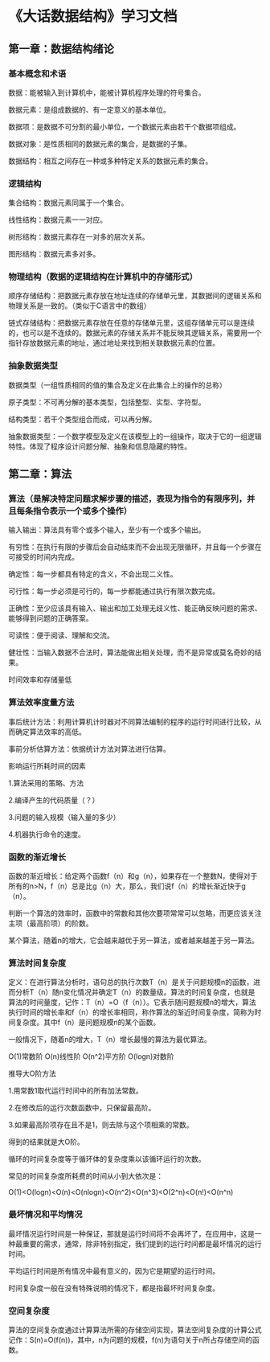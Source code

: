 # 《大话数据结构》学习文档

## 第一章：数据结构绪论

### 基本概念和术语

数据：能被输入到计算机中，能被计算机程序处理的符号集合。

数据元素：是组成数据的、有一定意义的基本单位。

数据项：是数据不可分割的最小单位，一个数据元素由若干个数据项组成。

数据对象：是性质相同的数据元素的集合，是数据的子集。

数据结构：相互之间存在一种或多种特定关系的数据元素的集合。

### 逻辑结构

集合结构：数据元素同属于一个集合。

线性结构：数据元素一一对应。

树形结构：数据元素存在一对多的层次关系。

图形结构：数据元素多对多。

### 物理结构（数据的逻辑结构在计算机中的存储形式）

顺序存储结构：把数据元素存放在地址连续的存储单元里，其数据间的逻辑关系和物理关系是一致的。（类似于C语言中的数组）

链式存储结构：把数据元素存放在任意的存储单元里，这组存储单元可以是连续的，也可以是不连续的。数据元素的存储关系并不能反映其逻辑关系，需要用一个指针存放数据元素的地址，通过地址来找到相关联数据元素的位置。

### 抽象数据类型

数据类型（一组性质相同的值的集合及定义在此集合上的操作的总称）

原子类型：不可再分解的基本类型，包括整型、实型、字符型。

结构类型：若干个类型组合而成，可以再分解。

抽象数据类型：一个数学模型及定义在该模型上的一组操作，取决于它的一组逻辑特性。体现了程序设计问题分解、抽象和信息隐藏的特性。

## 第二章：算法

### 算法（是解决特定问题求解步骤的描述，表现为指令的有限序列，并且每条指令表示一个或多个操作）

输入输出：算法具有零个或多个输入，至少有一个或多个输出。

有穷性：在执行有限的步骤后会自动结束而不会出现无限循环，并且每一个步骤在可接受的时间内完成。

确定性：每一步都具有特定的含义，不会出现二义性。

可行性：每一步必须是可行的，每一步都能通过执行有限次数完成。

正确性：至少应该具有输入、输出和加工处理无歧义性、能正确反映问题的需求、能够得到问题的正确答案。

可读性：便于阅读、理解和交流。

健壮性：当输入数据不合法时，算法能做出相关处理，而不是异常或莫名奇妙的结果。

时间效率和存储量低

### 算法效率度量方法

事后统计方法：利用计算机计时器对不同算法编制的程序的运行时间进行比较，从而确定算法效率的高低。

事前分析估算方法：依据统计方法对算法进行估算。

影响运行所耗时间的因素

1.算法采用的策略、方法

2.编译产生的代码质量（？）

3.问题的输入规模（输入量的多少）

4.机器执行命令的速度。

### 函数的渐近增长

函数的渐近增长：给定两个函数f（n）和g（n），如果存在一个整数N，使得对于所有的n>N，f（n）总是比g（n）大，那么，我们说f（n）的增长渐近快于g（n）。

判断一个算法的效率时，函数中的常数和其他次要项常常可以忽略，而更应该关注主项（最高阶项）的阶数。

某个算法，随着n的增大，它会越来越优于另一算法，或者越来越差于另一算法。

### 算法时间复杂度

定义：在进行算法分析时，语句总的执行次数T（n）是关于问题规模n的函数，进而分析T（n）随n变化情况并确定T（n）的数量级。算法的时间复杂度，也就是算法的时间量度，记作：T（n）=O（f（n））。它表示随问题规模n的增大，算法执行时间的增长率和f（n）的增长率相同，称作算法的渐近时间复杂度，简称为时间复杂度。其中f（n）是问题规模n的某个函数。

一般情况下，随着n的增大，T（n）增长最慢的算法为最优算法。

O(1)常数阶    O(n)线性阶    O(n^2)平方阶    O(logn)对数阶

推导大O阶方法

1.用常数1取代运行时间中的所有加法常数。

2.在修改后的运行次数函数中，只保留最高阶。

3.如果最高阶项存在且不是1，则去除与这个项相乘的常数。

得到的结果就是大O阶。

循环的时间复杂度等于循环体的复杂度乘以该循环运行的次数。

常见的时间复杂度所耗费的时间从小到大依次是：

O(1)<O(logn)<O(n)<O(nlogn)<O(n^2)<O(n^3)<O(2^n)<O(n!)<O(n^n)

### 最坏情况和平均情况

最坏情况运行时间是一种保证，那就是运行时间将不会再坏了，在应用中，这是一种最重要的需求，通常，除非特别指定，我们提到的运行时间都是最坏情况的运行时间。

平均运行时间是所有情况中最有意义的，因为它是期望的运行时间。

时间复杂度一般在没有特殊说明的情况下，都是指最坏时间复杂度。

### 空间复杂度

算法的空间复杂度通过计算算法所需的存储空间实现，算法空间复杂度的计算公式记作：S(n)=O(f(n))，其中，n为问题的规模，f(n)为语句关于n所占存储空间的函数。


